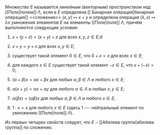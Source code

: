 Множество $E$ называется *линейным* (*векторным*) *пространством над
[[Поле|полем]]* $\Lambda$, если в $E$ определена [[ Бинарная операция|бинарная операция]]
\<\<сложение\>\> $(x,y)\mapsto x+y$ и определена операция
$(\lambda,x)\mapsto \lambda x$ умножения элементов $E$ на элементы [[Поле|поля]]
$\Lambda$, причём выполняются следующие условия:

1)  $x+(y+z)=(x+y)+z$ для всех $x,y,z\in E$;d

2)  $x+y=y+x$ для всех $x,y\in E$;

3)  существует такой элемент $0\in E$, что $0+x=x$ для всех $x\in E$;

4)  для каждого $x\in E$ существует такой элемент $-x\in E$, что
    $x+(-x)=0$;

5)  $(\alpha+\beta)x=\alpha x + \beta x$ для любых
    $\alpha, \beta\in \Lambda$ и любого $x\in E$;

6)  $\alpha(x+y)=\alpha x + \alpha y$ для любого $\alpha\in \Lambda$ и
    любых $x,y\in E$;

7)  $\alpha(\beta x)=(\alpha\beta)x$ для любых
    $\alpha, \beta\in \Lambda$ и любого $x\in E$;

8)  $1\cdot x=x$ для любого $x\in E$ (здесь 1 --- нейтральный элемент по
    умножению [[Поле|поля]] $\Lambda$).

Из первых четырех свойств следует, что $E\ -$  [[Абелева группа|абелева группа]] по сложению.
